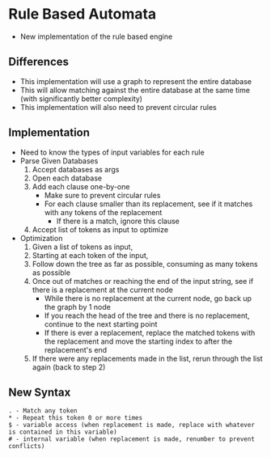 # Rule Based Automata
* New implementation of the rule based engine

## Differences
* This implementation will use a graph to represent the entire database
* This will allow matching against the entire database at the same time (with significantly better complexity)
* This implementation will also need to prevent circular rules



## Implementation
* Need to know the types of input variables for each rule
* Parse Given Databases
    1. Accept databases as args
    2. Open each database
    3. Add each clause one-by-one
        * Make sure to prevent circular rules
        * For each clause smaller than its replacement, see if it matches with any tokens of the replacement
            * If there is a match, ignore this clause
    4. Accept list of tokens as input to optimize
* Optimization
    1. Given a list of tokens as input,
    2. Starting at each token of the input,
    3. Follow down the tree as far as possible, consuming as many tokens as possible
    4. Once out of matches or reaching the end of the input string, see if there is a replacement at the current node
        * While there is no replacement at the current node, go back up the graph by 1 node
        * If you reach the head of the tree and there is no replacement, continue to the next starting point
        * If there is ever a replacement, replace the matched tokens with the replacement and move the starting index to after the replacement's end
    5. If there were any replacements made in the list, rerun through the list again (back to step 2)

## New Syntax
```
. - Match any token
* - Repeat this token 0 or more times
$ - variable access (when replacement is made, replace with whatever is contained in this variable)
# - internal variable (when replacement is made, renumber to prevent conflicts)
```
